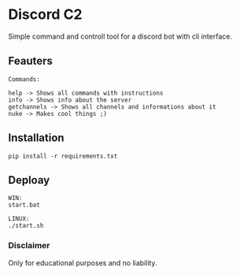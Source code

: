 # Discord C2

Simple command and controll tool for a discord bot with cli interface.

## Feauters

```
Commands:

help -> Shows all commands with instructions
info -> Shows info about the server
getchannels -> Shows all channels and informations about it
nuke -> Makes cool things ;)
```

## Installation

`pip install -r requirements.txt`

## Deploay

```
WIN:
start.bat

LINUX:
./start.sh
```

### Disclaimer

Only for educational purposes and no liability.

